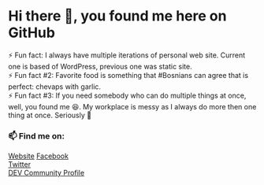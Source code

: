 # Hi there 👋, you found me here on GitHub

⚡ Fun fact: I always have multiple iterations of personal web site. Current one is based of WordPress, previous one was static site.  
⚡ Fun fact #2: Favorite food is something that #Bosnians can agree that is perfect: chevaps with garlic.  
⚡ Fun fact #3: If you need somebody who can do multiple things at once, well, you found me 😆. My workplace is messy as I always do more then one thing at once. Seriously 🤪

### 📫 Find me on:

[Website](https://idzan.hr) 
[Facebook](https://fb.me/Idzan.Marko.Official)  
[Twitter](https://twitter.com/idzanmarko)  
[DEV Community Profile](https://dev.to/idzan)
